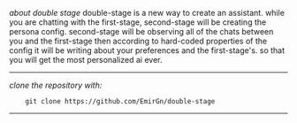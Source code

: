 *about double stage*
double-stage is a new way to create an assistant. while you are chatting with the first-stage, second-stage will be creating the persona config. second-stage will be observing all of the chats between you and the first-stage then according to hard-coded properties of the config it will be writing about your preferences and the first-stage's. so that you will get the most personalized ai ever.

---

*clone the repository with:*
```terminal
    git clone https://github.com/EmirGn/double-stage
```

---